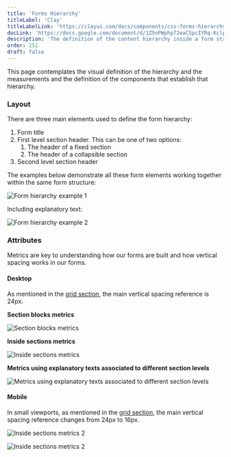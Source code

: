 ```yaml
---
title: 'Forms Hierarchy'
titleLabel: 'Clay'
titleLabelLink: 'https://clayui.com/docs/components/css-forms-hierarchy'
docLink: 'https://docs.google.com/document/d/1Z5nPWphp72eaCSpcIYRq-KclpdVduUUWJFWnBqvQGPM/edit?usp=sharing'
description: 'The definition of the content hierarchy inside a form structure and the components used to identify the different content blocks.'
order: 251
draft: false
---
```


This page contemplates the visual definition of the hierarchy and the measurements and the definition of the components that establish that hierarchy.

### Layout

There are three main elements used to define the form hierarchy:

1. Form title
2. First level section header. This can be one of two options:
    1. The header of a fixed section
    2. The header of a collapsible section
3. Second level section header

The examples below demonstrate all these form elements working together within the same form structure:

![Form hierarchy example 1](/images/lexicon/FormHierarchyParts.jpg)

Including explanatory text:

![Form hierarchy example 2](/images/lexicon/FormHierarchyTexts.jpg)

### Attributes

Metrics are key to understanding how our forms are built and how vertical spacing works in our forms.

#### Desktop

As mentioned in the [grid section](../../../foundations/grid), the main vertical spacing reference is 24px.

**Section blocks metrics**

![Section blocks metrics](/images/lexicon/FormHierarchySectionBlocks.jpg)

**Inside sections metrics**

![Inside sections metrics](/images/lexicon/FormHierarchySections.jpg)

**Metrics using explanatory texts associated to different section levels**

![Metrics using explanatory texts associated to different section levels](/images/lexicon/FormHierarchySectionTexts.jpg)

#### Mobile

In small viewports, as mentioned in the [grid section](../../../foundations/grid), the main vertical spacing reference changes from 24px to 16px.

![Inside sections metrics 2](/images/lexicon/FormHierarchySectionBlocksM.jpg)

![Inside sections metrics 2](/images/lexicon/FormHierarchySectionTextsM.jpg)

